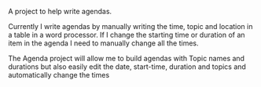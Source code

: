 A project to help write agendas.

Currently I write agendas by manually writing the time, topic and location in a table in a word processor. If I change the starting time or duration of an item in the agenda I need to manually change all the times.

The Agenda project will allow me to build agendas with Topic names and durations but also easily edit the date, start-time, duration and topics and automatically change the times


